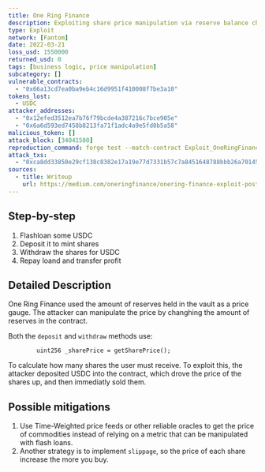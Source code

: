 ```yaml
---
title: One Ring Finance
description: Exploiting share price manipulation via reserve balance changes
type: Exploit
network: [Fantom]
date: 2022-03-21
loss_usd: 1550000
returned_usd: 0
tags: [business logic, price manipulation]
subcategory: []
vulnerable_contracts:
  - "0x66a13cd7ea0ba9eb4c16d9951f410008f7be3a10"
tokens_lost:
  - USDC
attacker_addresses:
  - "0x12efed3512ea7b76f79bcde4a387216c7bce905e"
  - "0x6a6d593ed7458b8213fa71f1adc4a9e5fd0b5a58"
malicious_token: []
attack_block: [34041500]
reproduction_command: forge test --match-contract Exploit_OneRingFinance -vvv
attack_txs:
  - "0xca8dd33850e29cf138c8382e17a19e77d7331b57c7a8451648788bbb26a70145"
sources:
  - title: Writeup
    url: https://medium.com/oneringfinance/onering-finance-exploit-post-mortem-after-oshare-hack-602a529db99b
---
```


## Step-by-step

1. Flashloan some USDC
2. Deposit it to mint shares
3. Withdraw the shares for USDC
4. Repay loand and transfer profit

## Detailed Description

One Ring Finance used the amount of reserves held in the vault as a price gauge. The attacker can manipulate the price by changhing the amount of reserves in the contract.

Both the `deposit` and `withdraw` methods use:

```solidity
        uint256 _sharePrice = getSharePrice();
```

To calculate how many shares the user must receive. To exploit this, the attacker deposited USDC into the contract, which drove the price of the shares up, and then immediatly sold them.

## Possible mitigations

1. Use Time-Weighted price feeds or other reliable oracles to get the price of commodities instead of relying on a metric that can be manipulated with flash loans.
2. Another strategy is to implement `slippage`, so the price of each share increase the more you buy.
